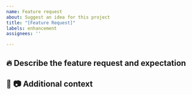 ```yaml
---
name: Feature request
about: Suggest an idea for this project
title: "[Feature Request]"
labels: enhancement
assignees: ''

---
```


## 🔥 Describe the feature request and expectation
<!-- A clear and concise description of what the problem is. -->

## 📖 📷 Additional context
<!-- Add any other context or screenshots about the feature request. -->
